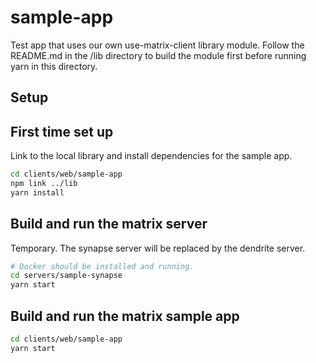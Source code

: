 # sample-app

Test app that uses our own use-matrix-client library module. Follow the README.md in the /lib directory to build the module first before running yarn in this directory.

## Setup

## First time set up

Link to the local library and install dependencies for the sample app.

```bash
cd clients/web/sample-app
npm link ../lib
yarn install
```

## Build and run the matrix server

Temporary. The synapse server will be replaced by the dendrite server.

```bash
# Docker should be installed and running.
cd servers/sample-synapse
yarn start
```

## Build and run the matrix sample app

```bash
cd clients/web/sample-app
yarn start
```
